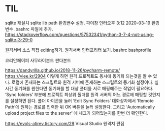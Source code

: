 

# TIL



sqlite 재설치
sqlite lib path 환경변수 설정.
파이참 인터오후 3:12 2020-03-19
환경변수 .bashrc 파일에 추가.
https://stackoverflow.com/questions/57532341/python-3-7-4-not-using-sqlite-3-29-0


원격서버 소스 직접 editing하기.
원격서버 인터프리터 보기.
bashrc
bashprofile


코리안페이퍼
사무라이본드
판다본드




https://dandyrilla.github.io/2018-11-26/pycharm-remote/
https://vlee.kr/2904
이렇게 하면 원격 프로젝트도 동시에 동기화 되는것을 알 수 있다.
로컬에 존재하는 스크립트와 원격 서버에 존재하는 스크립트의 동기화 설정이다. 실시간 동기화를 원한다면 동기화를 할 대상 폴더를 서로 매핑해주는 작업이 필요하다. ‘Sync folders’ 부분에 프로젝트 최상위 폴더를 원격 서버의 어느 경로에 매핑할 것인지를 설정하면 된다. 폴더 아이콘을 눌러 ‘Edit Sync Folders’ 대화상자에서 ‘Remote Path’에 원하는 경로를 입력한 뒤 OK 버튼을 눌러 설정한다. 그리고 ‘Automatically upload project files to the server’ 에 체크가 되어있는지를 한번 더 확인한다.

https://evols-atirev.tistory.com/28
Visual Studio 원격지 편집
